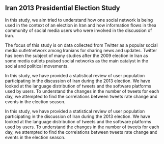 Iran 2013 Presidential Election Study
-------------------
In this study, we aim tried to understand how one social network is being used in the context of an election in Iran 
and how information flows in thea community of social media users who were involved in the discussion of Iran.

The focus of this study is on data collected from Twitter as a popular social media outletnetwork  among Iranians 
for sharing news and updates. Twitter has been the subject of many studies after the 2009 election in Iran as some 
media outlets praised social networks as the main catalyst in the social and political movements.

In this study, we have provided a statistical review of user population participating in the discussion of Iran 
during the 2013 election. We have looked at the language distribution of tweets and the software platforms used by users.
To understand the changes in the number of tweets for each day, we attempted to find the correlations between tweets 
rate change and events in the election season.

In this study, we have provided a statistical review of user population participating in the discussion of Iran 
during the 2013 election. We have looked at the language distribution of tweets and the software platforms used by users.
To understand the changes in the number of tweets for each day, we attempted to find the correlations between tweets
rate change and events in the election season.


